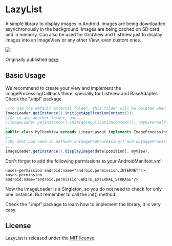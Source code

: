 # LazyList

A simple library to display images in Android. Images are being downloaded asynchronously in the background. Images are being cached on SD card and in memory. Can also be used for GridView and ListView just to display images into an ImageView or any other View, even custom ones.

<img src="http://img718.imageshack.us/img718/9149/screen1sx.png" />

Originally published <a href="http://stackoverflow.com/questions/541966/android-how-do-i-do-a-lazy-load-of-images-in-listview/3068012#3068012">here</a>.

## Basic Usage

We recommend to create your view and implement the ImageProcessingCallback there, specially for ListView and BaseAdapter. Check the ".impl" package.

``` java
//To use the default external folder, this folder will be deleted when the app no longer exists.
ImageLoader.getInstance().init(getApplicationContext());
//Or to use another folder, use...
//ImageLoader.getInstance().init(getApplicationContext(), "MyExternalFolder");
...
public class MyItemView extends LinearLayout implements ImageProcessingCallback {
...
//Do what you need in methods onImagePreProcessing() and onImageProcessing(Bitmap bitmap)
...
ImageLoader.getInstance().displayImage(data[position], myView);
```
Don't forget to add the following permissions to your AndroidManifest.xml:

    <uses-permission android:name="android.permission.INTERNET"/>
    <uses-permission android:name="android.permission.WRITE_EXTERNAL_STORAGE"/>

Now the ImageLoader is a Singleton, so you do not need to check for only one instance. But remember to call the init() method.

Check the ".impl" package to learn how to implement the library, it is very easy.

## License

LazyList is released under the <a href="https://github.com/thest1/LazyList/blob/master/LICENSE">MIT license</a>.